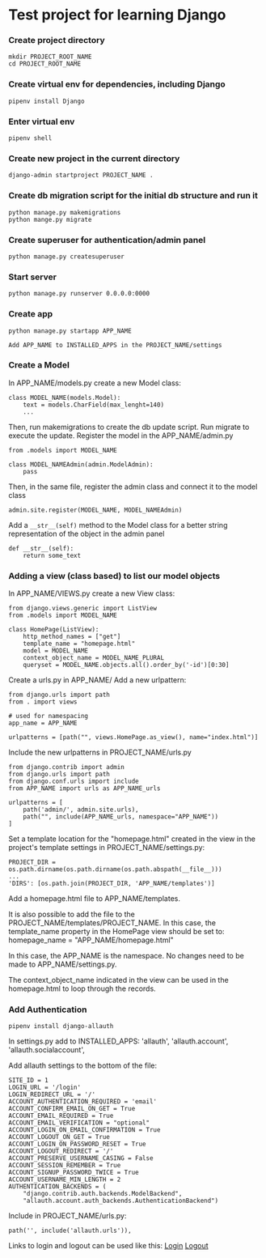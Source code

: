 # Test project for learning Django

### Create project directory
    mkdir PROJECT_ROOT_NAME
    cd PROJECT_ROOT_NAME

### Create virtual env for dependencies, including Django
    pipenv install Django

### Enter virtual env
    pipenv shell

### Create new project in the current directory
    django-admin startproject PROJECT_NAME .

### Create db migration script for the initial db structure and run it
    python manage.py makemigrations
    python mange.py migrate

### Create superuser for authentication/admin panel
    python manage.py createsuperuser

### Start server
    python manage.py runserver 0.0.0.0:0000

### Create app
    python manage.py startapp APP_NAME
    
    Add APP_NAME to INSTALLED_APPS in the PROJECT_NAME/settings

### Create a Model
In APP_NAME/models.py create a new Model class:

    class MODEL_NAME(models.Model):
        text = models.CharField(max_lenght=140)
        ...

Then, run makemigrations to create the db update script.
Run migrate to execute the update.
Register the model in the APP_NAME/admin.py

    from .models import MODEL_NAME

    class MODEL_NAMEAdmin(admin.ModelAdmin):
        pass

Then, in the same file, register the admin class and connect 
it to the model class

    admin.site.register(MODEL_NAME, MODEL_NAMEAdmin)

Add a `__str__(self)` method to the Model class for a better
string representation of the object in the admin panel

    def __str__(self):
        return some_text

### Adding a view (class based) to list our model objects

In APP_NAME/VIEWS.py create a new View class:

    from django.views.generic import ListView
    from .models import MODEL_NAME

    class HomePage(ListView):
        http_method_names = ["get"]
        template_name = "homepage.html"
        model = MODEL_NAME
        context_object_name = MODEL_NAME_PLURAL
        queryset = MODEL_NAME.objects.all().order_by('-id')[0:30]

Create a urls.py in APP_NAME/
Add a new urlpattern:

    from django.urls import path
    from . import views

    # used for namespacing
    app_name = APP_NAME

    urlpatterns = [path("", views.HomePage.as_view(), name="index.html")]

Include the new urlpatterns in PROJECT_NAME/urls.py

    from django.contrib import admin
    from django.urls import path
    from django.conf.urls import include
    from APP_NAME import urls as APP_NAME_urls

    urlpatterns = [
        path('admin/', admin.site.urls),
        path("", include(APP_NAME_urls, namespace="APP_NAME"))
    ]

Set a template location for the "homepage.html" created in the view
in the project's template settings in PROJECT_NAME/settings.py:

    PROJECT_DIR = os.path.dirname(os.path.dirname(os.path.abspath(__file__)))
    ...
    'DIRS': [os.path.join(PROJECT_DIR, 'APP_NAME/templates')]

Add a homepage.html file to APP_NAME/templates.

It is also possible to add the file to the PROJECT_NAME/templates/PROJECT_NAME.
In this case, the template_name property in the HomePage view should be set to:
    homepage_name =  "APP_NAME/homepage.html"

In this case, the APP_NAME is the namespace.
No changes need to be made to APP_NAME/settings.py.


The context_object_name indicated in the view can be used in the homepage.html to loop through the records.


### Add Authentication

    pipenv install django-allauth

In settings.py add to INSTALLED_APPS:
    'allauth', 
    'allauth.account',
    'allauth.socialaccount',

Add allauth settings to the bottom of the file:

    SITE_ID = 1
    LOGIN_URL = '/login'
    LOGIN_REDIRECT_URL = '/'
    ACCOUNT_AUTHENTICATION_REQUIRED = 'email'
    ACCOUNT_CONFIRM_EMAIL_ON_GET = True
    ACCOUNT_EMAIL_REQUIRED = True
    ACCOUNT_EMAIL_VERIFICATION = "optional"
    ACCOUNT_LOGIN_ON_EMAIL_CONFIRMATION = True
    ACCOUNT_LOGOUT_ON_GET = True
    ACCOUNT_LOGIN_ON_PASSWORD_RESET = True
    ACCOUNT_LOGOUT_REDIRECT = '/'
    ACCOUNT_PRESERVE_USERNAME_CASING = False
    ACCOUNT_SESSION_REMEMBER = True
    ACCOUNT_SIGNUP_PASSWORD_TWICE = True
    ACCOUNT_USERNAME_MIN_LENGTH = 2
    AUTHENTICATION_BACKENDS = (
        "django.contrib.auth.backends.ModelBackend",
        "allauth.account.auth_backends.AuthenticationBackend")

Include in PROJECT_NAME/urls.py:

    path('', include('allauth.urls')),

Links to login and logout can be used like this:
    <a href="{% url 'account_login' %}">Login</a>
    <a href="{% url 'account_logout' %}">Logout</a>
